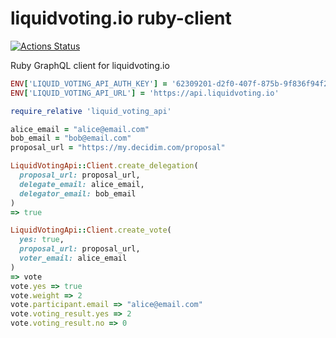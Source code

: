 # liquidvoting.io ruby-client

[![Actions Status](https://github.com/liquidvotingio/ruby-client/workflows/CI/CD/badge.svg)](https://github.com/liquidvotingio/ruby-client/actions?query=workflow%3ACI%2FCD)

Ruby GraphQL client for liquidvoting.io

```ruby
ENV['LIQUID_VOTING_API_AUTH_KEY'] = '62309201-d2f0-407f-875b-9f836f94f2ca'
ENV['LIQUID_VOTING_API_URL'] = 'https://api.liquidvoting.io'

require_relative 'liquid_voting_api'

alice_email = "alice@email.com"
bob_email = "bob@email.com"
proposal_url = "https://my.decidim.com/proposal"

LiquidVotingApi::Client.create_delegation(
  proposal_url: proposal_url,
  delegate_email: alice_email,
  delegator_email: bob_email
)
=> true

LiquidVotingApi::Client.create_vote(
  yes: true,
  proposal_url: proposal_url,
  voter_email: alice_email
)
=> vote
vote.yes => true
vote.weight => 2
vote.participant.email => "alice@email.com"
vote.voting_result.yes => 2
vote.voting_result.no => 0
```
